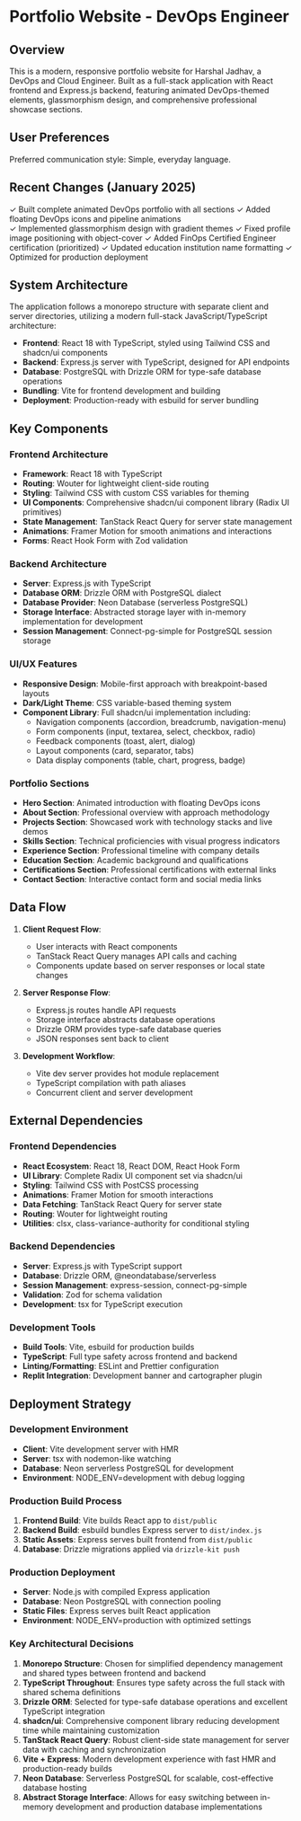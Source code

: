 # Portfolio Website - DevOps Engineer

## Overview

This is a modern, responsive portfolio website for Harshal Jadhav, a DevOps and Cloud Engineer. Built as a full-stack application with React frontend and Express.js backend, featuring animated DevOps-themed elements, glassmorphism design, and comprehensive professional showcase sections.

## User Preferences

Preferred communication style: Simple, everyday language.

## Recent Changes (January 2025)

✓ Built complete animated DevOps portfolio with all sections
✓ Added floating DevOps icons and pipeline animations  
✓ Implemented glassmorphism design with gradient themes
✓ Fixed profile image positioning with object-cover
✓ Added FinOps Certified Engineer certification (prioritized)
✓ Updated education institution name formatting
✓ Optimized for production deployment

## System Architecture

The application follows a monorepo structure with separate client and server directories, utilizing a modern full-stack JavaScript/TypeScript architecture:

- **Frontend**: React 18 with TypeScript, styled using Tailwind CSS and shadcn/ui components
- **Backend**: Express.js server with TypeScript, designed for API endpoints
- **Database**: PostgreSQL with Drizzle ORM for type-safe database operations
- **Bundling**: Vite for frontend development and building
- **Deployment**: Production-ready with esbuild for server bundling

## Key Components

### Frontend Architecture
- **Framework**: React 18 with TypeScript
- **Routing**: Wouter for lightweight client-side routing
- **Styling**: Tailwind CSS with custom CSS variables for theming
- **UI Components**: Comprehensive shadcn/ui component library (Radix UI primitives)
- **State Management**: TanStack React Query for server state management
- **Animations**: Framer Motion for smooth animations and interactions
- **Forms**: React Hook Form with Zod validation

### Backend Architecture
- **Server**: Express.js with TypeScript
- **Database ORM**: Drizzle ORM with PostgreSQL dialect
- **Database Provider**: Neon Database (serverless PostgreSQL)
- **Storage Interface**: Abstracted storage layer with in-memory implementation for development
- **Session Management**: Connect-pg-simple for PostgreSQL session storage

### UI/UX Features
- **Responsive Design**: Mobile-first approach with breakpoint-based layouts
- **Dark/Light Theme**: CSS variable-based theming system
- **Component Library**: Full shadcn/ui implementation including:
  - Navigation components (accordion, breadcrumb, navigation-menu)
  - Form components (input, textarea, select, checkbox, radio)
  - Feedback components (toast, alert, dialog)
  - Layout components (card, separator, tabs)
  - Data display components (table, chart, progress, badge)

### Portfolio Sections
- **Hero Section**: Animated introduction with floating DevOps icons
- **About Section**: Professional overview with approach methodology
- **Projects Section**: Showcased work with technology stacks and live demos
- **Skills Section**: Technical proficiencies with visual progress indicators
- **Experience Section**: Professional timeline with company details
- **Education Section**: Academic background and qualifications
- **Certifications Section**: Professional certifications with external links
- **Contact Section**: Interactive contact form and social media links

## Data Flow

1. **Client Request Flow**:
   - User interacts with React components
   - TanStack React Query manages API calls and caching
   - Components update based on server responses or local state changes

2. **Server Response Flow**:
   - Express.js routes handle API requests
   - Storage interface abstracts database operations
   - Drizzle ORM provides type-safe database queries
   - JSON responses sent back to client

3. **Development Workflow**:
   - Vite dev server provides hot module replacement
   - TypeScript compilation with path aliases
   - Concurrent client and server development

## External Dependencies

### Frontend Dependencies
- **React Ecosystem**: React 18, React DOM, React Hook Form
- **UI Library**: Complete Radix UI component set via shadcn/ui
- **Styling**: Tailwind CSS with PostCSS processing
- **Animations**: Framer Motion for smooth interactions
- **Data Fetching**: TanStack React Query for server state
- **Routing**: Wouter for lightweight routing
- **Utilities**: clsx, class-variance-authority for conditional styling

### Backend Dependencies
- **Server**: Express.js with TypeScript support
- **Database**: Drizzle ORM, @neondatabase/serverless
- **Session Management**: express-session, connect-pg-simple
- **Validation**: Zod for schema validation
- **Development**: tsx for TypeScript execution

### Development Tools
- **Build Tools**: Vite, esbuild for production builds
- **TypeScript**: Full type safety across frontend and backend
- **Linting/Formatting**: ESLint and Prettier configuration
- **Replit Integration**: Development banner and cartographer plugin

## Deployment Strategy

### Development Environment
- **Client**: Vite development server with HMR
- **Server**: tsx with nodemon-like watching
- **Database**: Neon serverless PostgreSQL for development
- **Environment**: NODE_ENV=development with debug logging

### Production Build Process
1. **Frontend Build**: Vite builds React app to `dist/public`
2. **Backend Build**: esbuild bundles Express server to `dist/index.js`
3. **Static Assets**: Express serves built frontend from `dist/public`
4. **Database**: Drizzle migrations applied via `drizzle-kit push`

### Production Deployment
- **Server**: Node.js with compiled Express application
- **Database**: Neon PostgreSQL with connection pooling
- **Static Files**: Express serves built React application
- **Environment**: NODE_ENV=production with optimized settings

### Key Architectural Decisions

1. **Monorepo Structure**: Chosen for simplified dependency management and shared types between frontend and backend
2. **TypeScript Throughout**: Ensures type safety across the full stack with shared schema definitions
3. **Drizzle ORM**: Selected for type-safe database operations and excellent TypeScript integration
4. **shadcn/ui**: Comprehensive component library reducing development time while maintaining customization
5. **TanStack React Query**: Robust client-side state management for server data with caching and synchronization
6. **Vite + Express**: Modern development experience with fast HMR and production-ready builds
7. **Neon Database**: Serverless PostgreSQL for scalable, cost-effective database hosting
8. **Abstract Storage Interface**: Allows for easy switching between in-memory development and production database implementations